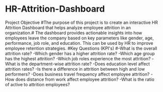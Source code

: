 # HR-Attrition-Dashboard
Project Objective
#The purpose of this project is to create an interactive HR Attrition Dashboard that helps analyze employee attrition in an organization.# The dashboard provides actionable insights into how employees leave the company based on key parameters like gender, age, performance, job role, and education. This can be used by HR to improve employee retention strategies.
#Key Questions (KPI's)
#-What is the overall attrition rate? -Which gender has a higher attrition rate? -Which age group has the highest attrition? -Which job roles experience the most attrition? -What is the department-wise attrition rate? -Does education level affect attrition rates? -Is there a difference in attrition between high and low performers? -Does business travel frequency affect employee attrition? -How does distance from work affect employee attrition? -What is the ratio of active to attrition employees?
